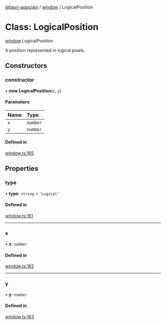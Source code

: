 [@tauri-apps/api](../README.md) / [window](../modules/window.md) / LogicalPosition

# Class: LogicalPosition

[window](../modules/window.md).LogicalPosition

A position represented in logical pixels.

## Constructors

### constructor

• **new LogicalPosition**(`x`, `y`)

#### Parameters

| Name | Type |
| :------ | :------ |
| `x` | `number` |
| `y` | `number` |

#### Defined in

[window.ts:165](https://github.com/tauri-apps/tauri/blob/feac1d1/tooling/api/src/window.ts#L165)

## Properties

### type

• **type**: `string` = `'Logical'`

#### Defined in

[window.ts:161](https://github.com/tauri-apps/tauri/blob/feac1d1/tooling/api/src/window.ts#L161)

___

### x

• **x**: `number`

#### Defined in

[window.ts:162](https://github.com/tauri-apps/tauri/blob/feac1d1/tooling/api/src/window.ts#L162)

___

### y

• **y**: `number`

#### Defined in

[window.ts:163](https://github.com/tauri-apps/tauri/blob/feac1d1/tooling/api/src/window.ts#L163)
